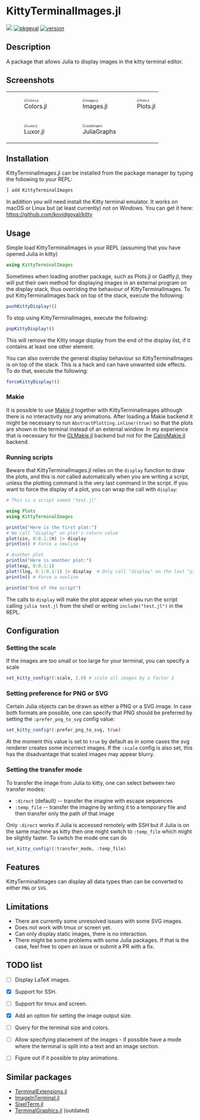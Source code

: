 # KittyTerminalImages.jl
![](https://img.shields.io/badge/lifecycle-maturing-blue.svg)
[![pkgeval](https://juliahub.com/docs/KittyTerminalImages/pkgeval.svg)](https://juliahub.com/ui/Packages/KittyTerminalImages/gIOCR)
[![version](https://juliahub.com/docs/KittyTerminalImages/version.svg)](https://juliahub.com/ui/Packages/KittyTerminalImages/gIOCR)

## Description
A package that allows Julia to display images in the kitty terminal editor.

## Screenshots
| | | |
| ------------------------------------------------------------ | ------------------------------------------------------------ | ------------------------------------------------------------ |
| <figure><img src="https://github.com/simonschoelly/KittyTerminalImages.jl/blob/master/screenshots/screenshot-colors.png" alt="Colors.jl" style="zoom:50%;" /><figcaption>Colors.jl</figcaption></figure> | <figure><img src="https://github.com/simonschoelly/KittyTerminalImages.jl/blob/master/screenshots/screenshot-images.png" alt="Images.jl" style="zoom:50%;" /><figcaption>Images.jl</figcaption></figure> | <img src="https://github.com/simonschoelly/KittyTerminalImages.jl/blob/master/screenshots/screenshot-plots.png" alt="Plots.jl" style="zoom:50%;" /><figcaption>Plots.jl</figcaption></figure> |
| <figure><img src="https://github.com/simonschoelly/KittyTerminalImages.jl/blob/master/screenshots/screenshot-luxor.png" alt="Luxor.jl" style="zoom:50%;" /><figcaption>Luxor.jl</figcaption></figure> | <figure><img src="https://github.com/simonschoelly/KittyTerminalImages.jl/blob/master/screenshots/screenshot-juliagraphs.png" alt="JuliaGraphs" style="zoom:50%;" /><figcaption>JuliaGraphs</figcaption></figure> |                                                              |



## Installation
KittyTerminalImages.jl can be installed from the package manager by typing the following to your REPL:
```julia
] add KittyTerminalImages
```
In addition you will need install the Kitty terminal emulator. It works on macOS or Linux but (at least currently) not on Windows. You can get it here: https://github.com/kovidgoyal/kitty


## Usage
Simple load KittyTerminalImages in your REPL (assuming that you have opened Julia in kitty)
```julia
using KittyTerminalImages
```
Sometimes when loading another package, such as Plots.jl or Gadfly.jl, they will put their own method for displaying images 
in an external program on the display stack, thus overriding the behaviour of KittyTerminalImages. To put KittyTerminalImages back
on top of the stack, execute the following:
```julia
pushKittyDisplay!()
```

To stop using KittyTerminalImages, execute the following:
```julia
popKittyDisplay!()
```

This will remove the Kitty image display from the end
of the display list, if it contains at least one
other element.

You can also override the general display behaviour so KittyTerminalImages is on top of the stack. This is a hack and can have
unwanted side effects. To do that, execute the following:
```julia
forceKittyDisplay!()
```

### Makie

It is possible to use [Makie.jl](https://github.com/JuliaPlots/Makie.jl) together with KittyTerminalImages although there is no interactivity nor any animations.
After loading a Makie backend it might be necessary to run `AbstractPlotting.inline!(true)` so that the plots are shown in the terminal instead
of an external window. In my experience that is necessary for the [GLMakie.jl](https://github.com/JuliaPlots/GLMakie.jl) backend
but not for the [CairoMakie.jl](https://github.com/JuliaPlots/CairoMakie.jl) backend.

### Running scripts

Beware that KittyTerminalImages.jl relies on the `display` function to draw the plots, and this is *not* called automatically
when you are writing a script, unless the plotting command is the very last command in the script. If you want to force the
display of a plot, you can wrap the call with `display`:
```julia
# This is a script named "test.jl"

using Plots
using KittyTerminalImages

println("Here is the first plot:")
# We call "display" on plot's return value
plot(sin, 0:0.1:2π) |> display
println() # Force a newline

# Another plot
println("Here is another plot:")
plot(exp, 0:0.1:1)
plot!(log, 0.1:0.1:1) |> display  # Only call "display" on the last "plot!"
println() # Force a newline

println("End of the script")
```

The calls to `display` will make the plot appear when you run the script calling `julia test.jl` from the shell or writing
`include("test.jl")` in the REPL.

## Configuration

### Setting the scale
If the images are too small or too large for your terminal,
you can specify a scale
```julia
set_kitty_config!(:scale, 2.0) # scale all images by a factor 2
```

### Setting preference for PNG or SVG
Certain Julia objects can be drawn as either a PNG or a SVG image. In case both formats are possible,
one can specify that PNG should be preferred by setting the ``:prefer_png_to_svg`` config value:
```julia
set_kitty_config!(:prefer_png_to_svg, true)
```
At the moment this value is set to `true` by default as in some cases the svg renderer creates some incorrect images.
If the `:scale` config is also set, this has the disadvantage that scaled images may appear blurry.

### Setting the transfer mode
To transfer the image from Julia to kitty, one can select between two transfer modes:
* `:direct` (default) -- transfer the imagine with escape sequences
* `:temp_file` -- transfer the imagine by writing it to a temporary file and then transfer only the path of that image

Only `:direct` works if Julia is accessed remotely with SSH but if Julia is on the same machine as kitty then one might switch to `:temp_file` which might be slightly faster.
To switch the mode one can do
```julia
set_kitty_config!(:transfer_mode, :temp_file)
```

## Features
KittyTerminalImages can display all data types than can be converted to either `PNG` or `SVG`.

## Limitations
* There are currently some unresolved issues with some SVG images.
* Does not work with tmux or screen yet.
* Can only display static images, there is no interaction.
* There might be some problems with some Julia packages. If that is the case, feel free to open an issue or submit a PR with a fix.

## TODO list
- [ ] Display LaTeX images.
- [X] Support for SSH.
- [ ] Support for tmux and screen.
- [x] Add an option for setting the image output size.
- [ ] Query for the terminal size and colors.
- [ ] Allow specifying placement of the images - if possible have a mode where the terminal is split into a text and an image section.
- [ ] Figure out if it possible to play animations.


## Similar packages
* [TerminalExtensions.jl](https://github.com/Keno/TerminalExtensions.jl)
* [ImageInTerminal.jl](https://github.com/JuliaImages/ImageInTerminal.jl)
* [SixelTerm.jl](https://github.com/tshort/SixelTerm.jl)
* [TerminalGraphics.jl](https://github.com/m-j-w/TerminalGraphics.jl) (outdated)
